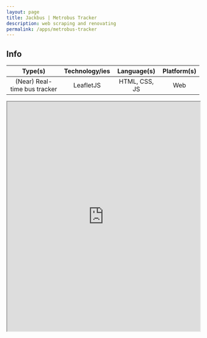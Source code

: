```yaml
---
layout: page
title: Jackbus | Metrobus Tracker
description: web scraping and renovating
permalink: /apps/metrobus-tracker
---
```


## Info

| Type(s) | Technology/ies | Language(s) | Platform(s) |
|:---:|:---:|:---:|:---:|
| (Near) Real-time bus tracker | LeafletJS | HTML, CSS, JS | Web |

<iframe src="https://apps.mux8.com/metrobus" width="100%" height="600px"></iframe>
